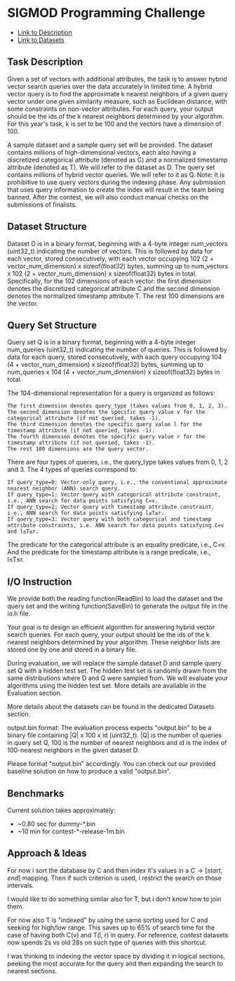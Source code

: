 # SIGMOD Programming Challenge

- [Link to Description](http://sigmodcontest2024.eastus.cloudapp.azure.com/task.shtml?content=description)
- [Link to Datasets](http://sigmodcontest2024.eastus.cloudapp.azure.com/task.shtml?content=datasets)

## Task Description

Given a set of vectors with additional attributes, the task is to answer hybrid vector search queries over the data accurately in limited time. A hybrid vector query is to find the approximate k nearest neighbors of a given query vector under one given similarity measure, such as Euclidean distance, with some constraints on non-vector attributes. For each query, your output should be the ids of the k nearest neighbors determined by your algorithm. For this year's task, k is set to be 100 and the vectors have a dimension of 100.

A sample dataset and a sample query set will be provided. The dataset contains millions of high-dimensional vectors, each also having a discretized categorical attribute (denoted as C) and a normalized timestamp attribute (denoted as T). We will refer to the dataset as D. The query set contains millions of hybrid vector queries. We will refer to it as Q.
Note: It is prohibitive to use query vectors during the indexing phase. Any submission that uses query information to create the index will result in the team being banned. After the contest, we will also conduct manual checks on the submissions of finalists.

## Dataset Structure

Dataset D is in a binary format, beginning with a 4-byte integer num_vectors (uint32_t) indicating the number of vectors. This is followed by data for each vector, stored consecutively, with each vector occupying 102 (2 + vector_num_dimension) x sizeof(float32) bytes, summing up to num_vectors x 102 (2 + vector_num_dimension) x sizeof(float32) bytes in total. Specifically, for the 102 dimensions of each vector: the first dimension denotes the discretized categorical attribute C and the second dimension denotes the normalized timestamp attribute T. The rest 100 dimensions are the vector.

## Query Set Structure

Query set Q is in a binary format, beginning with a 4-byte integer num_queries (uint32_t) indicating the number of queries. This is followed by data for each query, stored consecutively, with each query occupying 104 (4 + vector_num_dimension) x sizeof(float32) bytes, summing up to num_queries x 104 (4 + vector_num_dimension) x sizeof(float32) bytes in total.

The 104-dimensional representation for a query is organized as follows:

    The first dimension denotes query_type (takes values from 0, 1, 2, 3).
    The second dimension denotes the specific query value v for the categorical attribute (if not queried, takes -1).
    The third dimension denotes the specific query value l for the timestamp attribute (if not queried, takes -1).
    The fourth dimension denotes the specific query value r for the timestamp attribute (if not queried, takes -1).
    The rest 100 dimensions are the query vector.

There are four types of queries, i.e., the query_type takes values from 0, 1, 2 and 3. The 4 types of queries correspond to:

    If query_type=0: Vector-only query, i.e., the conventional approximate nearest neighbor (ANN) search query.
    If query_type=1: Vector query with categorical attribute constraint, i.e., ANN search for data points satisfying C=v.
    If query_type=2: Vector query with timestamp attribute constraint, i.e., ANN search for data points satisfying l≤T≤r.
    If query_type=3: Vector query with both categorical and timestamp attribute constraints, i.e. ANN search for data points satisfying C=v and l≤T≤r.

The predicate for the categorical attribute is an equality predicate, i.e., C=v. And the predicate for the timestamp attribute is a range predicate, i.e., l≤T≤r.

## I/O Instruction

We provide both the reading function(ReadBin) to load the dataset and the query set and the writing function(SaveBin) to generate the output file in the io.h file.

Your goal is to design an efficient algorithm for answering hybrid vector search queries. For each query, your output should be the ids of the k nearest neighbors determined by your algorithm. These neighbor lists are stored one by one and stored in a binary file.

During evaluation, we will replace the sample dataset D and sample query set Q with a hidden test set. The hidden test set is randomly drawn from the same distributions where D and Q were sampled from. We will evaluate your algorithms using the hidden test set. More details are available in the Evaluation section.

More details about the datasets can be found in the dedicated Datasets section.

output.bin format: The evaluation process expects "output.bin" to be a binary file containing |Q| x 100 x id (uint32_t). |Q| is the number of queries in query set Q, 100 is the number of nearest neighbors and id is the index of 100-nearest neighbors in the given dataset D.

Please format "output.bin" accordingly. You can check out our provided baseline solution on how to produce a valid "output.bin".

## Benchmarks

Current solution takes approximately:

- ~0.80 sec for dummy-*.bin
- ~10 min for contest-*-release-1m.bin

## Approach & Ideas

For now i sort the database by C and then index it's values in a $C \rightarrow [start, end]$ mapping. Then if such criterion is used, i restrict the search on those intervals.

I would like to do something similar also for T, but i don't know how to join them.

For now also T is "indexed" by using the same sorting used for C and seeking for high/low range. This saves up to 65% of search time for the case of having both C(v) and T(l, r) in query. For reference, *contest* datasets now spends 2s vs old 28s on such type of queries with this shortcut.

I was thinking to indexing the vector space by dividing it in logical sections, peeking the most accurate for the query and then expanding the search to nearest sections.
